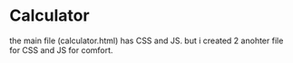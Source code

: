 # Calculator
the main file (calculator.html) has CSS and JS. but i created 2 anohter file for CSS and JS for comfort.

